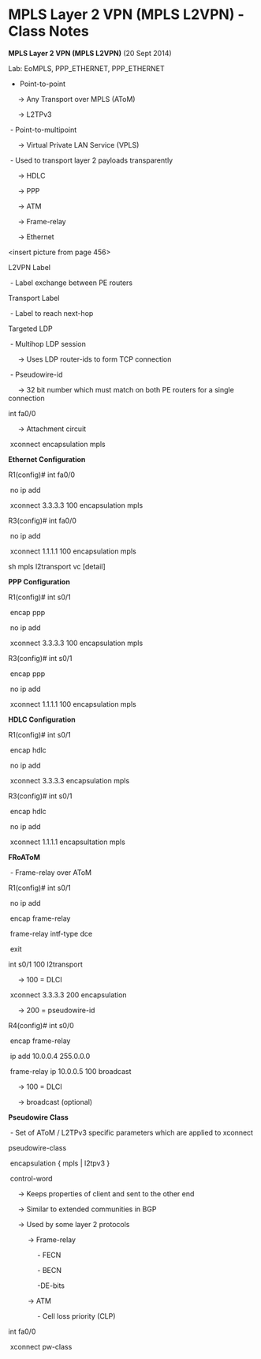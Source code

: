 # MPLS Layer 2 VPN (MPLS L2VPN) - Class Notes

**MPLS Layer 2 VPN (MPLS L2VPN)** (20 Sept 2014) 

Lab: EoMPLS, PPP_ETHERNET, PPP_ETHERNET

- Point-to-point

     -> Any Transport over MPLS (AToM)

     -> L2TPv3

 - Point-to-multipoint

     -> Virtual Private LAN Service (VPLS)

 - Used to transport layer 2 payloads transparently

     -> HDLC

     -> PPP

     -> ATM

     -> Frame-relay

     -> Ethernet

<insert picture from page 456>

L2VPN Label

 - Label exchange between PE routers

Transport Label

 - Label to reach next-hop

Targeted LDP

 - Multihop LDP session

     -> Uses LDP router-ids to form TCP connection

 - Pseudowire-id

     -> 32 bit number which must match on both PE routers for a single connection

int fa0/0

     -> Attachment circuit

 xconnect <remote LDP router-id> <pseudowire-id> encapsulation mpls

**Ethernet Configuration**

R1(config)# int fa0/0

 no ip add

 xconnect 3.3.3.3 100 encapsulation mpls

R3(config)# int fa0/0

 no ip add

 xconnect 1.1.1.1 100 encapsulation mpls

sh mpls l2transport vc <id> [detail]

**PPP Configuration**

R1(config)# int s0/1

 encap ppp

 no ip add

 xconnect 3.3.3.3 100 encapsulation mpls

R3(config)# int s0/1

 encap ppp

 no ip add

 xconnect 1.1.1.1 100 encapsulation mpls

**HDLC Configuration**

R1(config)# int s0/1

 encap hdlc

 no ip add

 xconnect 3.3.3.3 encapsulation mpls

R3(config)# int s0/1

 encap hdlc

 no ip add

 xconnect 1.1.1.1 encapsultation mpls

**FRoAToM**

 - Frame-relay over AToM

R1(config)# int s0/1

 no ip add

 encap frame-relay

 frame-relay intf-type dce

 exit

int s0/1 100 l2transport

     -> 100 = DLCI

 xconnect 3.3.3.3 200 encapsulation

     -> 200 = pseudowire-id

R4(config)# int s0/0

 encap frame-relay

 ip add 10.0.0.4 255.0.0.0

 frame-relay ip 10.0.0.5 100 broadcast

     -> 100 = DLCI

     -> broadcast (optional)

**Pseudowire Class**

 - Set of AToM / L2TPv3 specific parameters which are applied to xconnect

pseudowire-class <name>

 encapsulation { mpls | l2tpv3 }

 control-word

     -> Keeps properties of client and sent to the other end

     -> Similar to extended communities in BGP

     -> Used by some layer 2 protocols

          -> Frame-relay

               - FECN

               - BECN

               -DE-bits

          -> ATM

               - Cell loss priority (CLP)

int fa0/0

 xconnect <ip add> <pw-id> pw-class <name>

